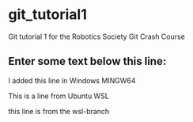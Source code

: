 # git_tutorial1
Git tutorial 1 for the Robotics Society Git Crash Course


Enter some text below this line:
--------------------
I added this line in Windows MINGW64

This is a line from Ubuntu WSL

this line is from the wsl-branch
